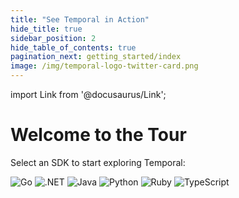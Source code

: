 ```yaml
---
title: "See Temporal in Action"
hide_title: true
sidebar_position: 2
hide_table_of_contents: true
pagination_next: getting_started/index
image: /img/temporal-logo-twitter-card.png
---
```


import Link from '@docusaurus/Link';

<div className="temporal-tour-container">
  <div className="tour-header">
    <h1>Welcome to the Tour</h1>
    <p>Select an SDK to start exploring Temporal:</p>
  </div>
  
  <div className="sdk-selector">
    <div className="sdk-grid">
      <Link to="/see_temporal_in_action/Go/the-challenge" className="sdk-button go" title="Go">
        <img src="/img/sdk-icons/sdk-go.svg" alt="Go" />
      </Link>
      <Link to="/see_temporal_in_action/DotNet/the-challenge" className="sdk-button dotnet" title=".NET">
        <img src="/img/sdk-icons/sdk-dotnet.svg" alt=".NET" />
      </Link>
      <Link to="/see_temporal_in_action/Java/the-challenge" className="sdk-button java" title="Java">
        <img src="/img/sdk-icons/sdk-java.svg" alt="Java" />
      </Link>
      <Link to="/see_temporal_in_action/Python/the-challenge" className="sdk-button python" title="Python">
        <img src="/img/sdk-icons/sdk-python.svg" alt="Python" />
      </Link>
        <Link to="/see_temporal_in_action/Ruby/the-challenge" className="sdk-button ruby" title="Ruby">
        <img src="/img/sdk-icons/sdk-ruby.svg" alt="Ruby" />
      </Link>
      <Link to="/see_temporal_in_action/Typescript/why-temporal" className="sdk-button typescript" title="TypeScript">
        <img src="/img/sdk-icons/sdk-typescript.svg" alt="TypeScript" />
      </Link>
    </div>
  </div>
</div>

<style jsx>{`
  .temporal-tour-container {
    min-height: 100vh;
    background: radial-gradient(ellipse at top, #1e1b4b 0%, #0f0f23 70%);
    position: relative;
    color: white;
    padding: 2rem;
    display: flex;
    flex-direction: column;
    align-items: flex-start;
    overflow: hidden;
  }
  
  
  .temporal-tour-container > * {
    position: relative;
    z-index: 2;
  }
  
  .tour-header {
    margin-top: 2rem;
  }
  
  .tour-header h1 {
    font-size: 3rem;
    font-weight: 700;
    margin-bottom: 1rem;
    color: white;
    letter-spacing: -0.025em;
    font-family: 'Inter', -apple-system, BlinkMacSystemFont, sans-serif;
  }
  
  .tour-header p {
    font-size: 1.125rem;
    color: rgba(255, 255, 255, 0.8);
    margin-bottom: 3rem;
    font-weight: 400;
    font-family: 'Inter', -apple-system, BlinkMacSystemFont, sans-serif;
  }
  
  .sdk-selector {
    margin-bottom: 3rem;
  }
  
  .sdk-grid {
    display: flex;
    gap: 1rem;
    flex-wrap: wrap;
  }
  
  .sdk-button {
    width: 60px;
    height: 60px;
    border: 2px solid rgba(255, 255, 255, 0.1);
    border-radius: 12px;
    background: rgba(255, 255, 255, 0.05);
    backdrop-filter: blur(10px);
    display: flex;
    align-items: center;
    justify-content: center;
    cursor: pointer;
    transition: all 0.3s cubic-bezier(0.4, 0, 0.2, 1);
    padding: 12px;
    box-shadow: 0 4px 6px rgba(0, 0, 0, 0.1);
    text-decoration: none;
  }
  
  .sdk-button:hover {
    background: rgba(255, 255, 255, 0.1);
    border-color: rgba(255, 255, 255, 0.2);
    transform: translateY(-2px);
    box-shadow: 0 8px 15px rgba(0, 0, 0, 0.2);
  }
  
  .sdk-button.selected {
    border-color: #8b5cf6;
    background: rgba(139, 92, 246, 0.1);
    box-shadow: 0 0 20px rgba(139, 92, 246, 0.3);
  }
  
  .sdk-button img {
    width: 100%;
    height: 100%;
    object-fit: contain;
  }
  
  .sdk-button.go { background-color: rgba(0, 173, 216, 0.1); }
  .sdk-button.java { background-color: rgba(237, 139, 0, 0.1); }
  .sdk-button.dotnet { background-color: rgba(81, 43, 212, 0.1); }
  .sdk-button.php { background-color: rgba(119, 123, 180, 0.1); }
  .sdk-button.python { background-color: rgba(55, 118, 171, 0.1); }
  .sdk-button.typescript { background-color: rgba(0, 122, 204, 0.1); }
  
  .tour-navigation {
    margin-bottom: 2rem;
  }
  
  .next-step {
    background: linear-gradient(135deg, #8b5cf6, #7c3aed) !important;
    border: none !important;
    padding: 0.75rem 1.5rem !important;
    font-size: 1rem !important;
    font-weight: 600 !important;
    border-radius: 8px !important;
    box-shadow: 0 4px 15px rgba(139, 92, 246, 0.4) !important;
    transition: all 0.3s cubic-bezier(0.4, 0, 0.2, 1) !important;
    font-family: 'Inter', -apple-system, BlinkMacSystemFont, sans-serif !important;
    text-transform: none !important;
    letter-spacing: 0 !important;
  }
  
  .next-step:hover {
    background: linear-gradient(135deg, #7c3aed, #6d28d9) !important;
    transform: translateY(-2px) !important;
    box-shadow: 0 8px 25px rgba(139, 92, 246, 0.6) !important;
  }
  
  .mascot-container {
    position: absolute;
    bottom: 120px;
    right: 100px;
  }
  
  .temporal-mascot {
    width: 200px;
    height: auto;
  }
  
  .step-indicator {
    position: absolute;
    bottom: 2rem;
    left: 2rem;
    color: rgba(255, 255, 255, 0.6);
    font-size: 0.875rem;
    font-family: 'Courier New', monospace;
    font-weight: 500;
  }
  
  @media (max-width: 768px) {
    .temporal-tour-container {
      padding: 1rem;
    }
    
    .tour-header h1 {
      font-size: 2.5rem;
    }
    
    .sdk-grid {
      justify-content: center;
    }
    
    .mascot-container {
      position: static;
      text-align: center;
      margin-top: 2rem;
    }
    
    .temporal-mascot {
      width: 150px;
    }
    
    .step-indicator {
      position: static;
      text-align: center;
      margin-top: 2rem;
    }
  }
`}</style>

